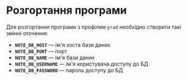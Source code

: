 # Розгортання програми

Для розгортання програми з профілем `prod` необхідно створити такі змінні оточення:

- **`NOTE_DB_HOST`** — ім'я хоста бази даних
- **`NOTE_DB_PORT`** — порт
- **`NOTE_DB_NAME`** — ім'я бази даних
- **`NOTE_DB_USERNAME`** — ім'я користувача доступу до БД
- **`NOTE_DB_PASSWORD`** — пароль доступу до БД
